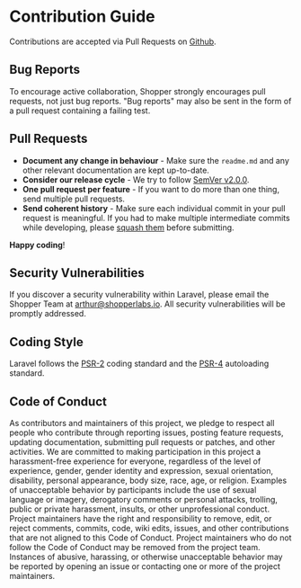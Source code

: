 # Contribution Guide

Contributions are accepted via Pull Requests on [Github](https://github.com/shopperlabs/shopper).

## Bug Reports

To encourage active collaboration, Shopper strongly encourages pull requests, not just bug reports. "Bug reports" may also be sent in the form of a pull request containing a failing test.

## Pull Requests

- **Document any change in behaviour** - Make sure the `readme.md` and any other relevant documentation are kept up-to-date.
- **Consider our release cycle** - We try to follow [SemVer v2.0.0](http://semver.org/).
- **One pull request per feature** - If you want to do more than one thing, send multiple pull requests.
- **Send coherent history** - Make sure each individual commit in your pull request is meaningful. If you had to make multiple intermediate commits while developing, please [squash them](http://www.git-scm.com/book/en/v2/Git-Tools-Rewriting-History#Changing-Multiple-Commit-Messages) before submitting.

**Happy coding**!

## Security Vulnerabilities

If you discover a security vulnerability within Laravel, please email the Shopper Team at [arthur@shopperlabs.io](mailto:arthur@shopperlabs.io). All security vulnerabilities will be promptly addressed.

## Coding Style

Laravel follows the [PSR-2](https://github.com/php-fig/fig-standards/blob/master/accepted/PSR-2-coding-style-guide.md) coding standard and the [PSR-4](https://github.com/php-fig/fig-standards/blob/master/accepted/PSR-4-autoloader.md) autoloading standard.

## Code of Conduct

As contributors and maintainers of this project, we pledge to respect all people who contribute through reporting issues, posting feature requests, updating documentation, submitting pull requests or patches, and other activities.
We are committed to making participation in this project a harassment-free experience for everyone, regardless of the level of experience, gender, gender identity and expression, sexual orientation, disability, personal appearance, body size, race, age, or religion.
Examples of unacceptable behavior by participants include the use of sexual language or imagery, derogatory comments or personal attacks, trolling, public or private harassment, insults, or other unprofessional conduct.
Project maintainers have the right and responsibility to remove, edit, or reject comments, commits, code, wiki edits, issues, and other contributions that are not aligned to this Code of Conduct. Project maintainers who do not follow the Code of Conduct may be removed from the project team.
Instances of abusive, harassing, or otherwise unacceptable behavior may be reported by opening an issue or contacting one or more of the project maintainers.
